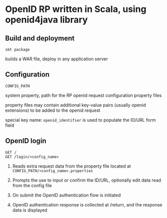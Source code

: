 OpenID RP written in Scala, using openid4java library
========================================================================

Build and deployment
------------------------------------------------------------------------

`sbt package`

builds a WAR file, deploy in any application server

Configuration
------------------------------------------------------------------------

    CONFIG_PATH

system property, path for the RP openid request configuration property files

property files may contain additional key-value pairs (usually openid extensions)
to be added to the openid request

special key name: `openid_identifier` is used to populate the ID/URL form field


OpenID login
------------------------------------------------------------------------
    GET /
    GET /login/<config_name>

1) Reads extra request data from the property file located at `CONFIG_PATH/<config_name>.properties`

2) Prompts the use to input or confirm the ID/URL, optionally edit data read from the config file

3) On submit the OpenID authentication flow is initiated

4) OpenID authentication response is collected at /return, and the response data is displayed
